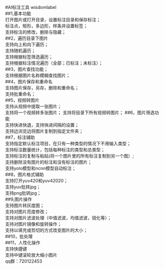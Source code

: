 #AI标注工具 wisdomlabel   
##1,基本功能  
打开图片或打开目录，设置标注目录和保存标注；  
标注点，矩形，多边形，样条并设置标签；  
支持标注的修改，删除与隐藏；  
##2，遍历目录下图片  
支持向上和向下遍历；  
支持随机遍历；  
支持根据标签筛选遍历；  
支持根据标注情况遍历（全部；已标注；未标注）；  
##3，图片查找功能；   
支持根据图片名称模糊查找图片；  
##4，图片保存和重命名  
支持图片保存，另存，删除和重命名；  
支持批重命名；  
##5，视频转图片  
支持从视频中提取一张图片；  
支持将一个视频转多张图片； 
支持将目录下所有视频转图片； 
##6，图片筛选功能  
支持快进快退，支持快进间隔的设置；  
支持边浏览边将图片复制到指定文件夹；  
##7，标注辅助  
支持指定默认标注项目，在只有一种类型的情况下不用输入类型；  
支持标注数量统计，包括每种标注的类型和总类型；  
支持标注的复制与粘贴(将一个图片里的所有标注复制到另一个图）;  
支持删除没有图片的标注和没有标注的图片；  
支持yolo模型和ncnn模型自动标注；  
##8，图片格式辅助  
支持打开yuv420和yuv42020；  
支持yuv批转jpg；  
支持png批转jpg；  
##9,图片操作  
支持图片转灰度图；  
支持对图片亮度修改；  
支持对图片滤波处理（中值滤波，均值滤波，锐化等）；  
支持对图片镜像和旋转操作；  
支持以填充或剪切的方式改变图片的大小；  
##10，批处理  
##11，人性化操作  
支持快捷键  
支持中键滚轮放大缩小图片  
qq群：720122453
